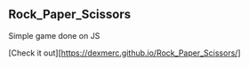 ## Rock_Paper_Scissors
Simple game done on JS 

[Check it out][https://dexmerc.github.io/Rock_Paper_Scissors/]
